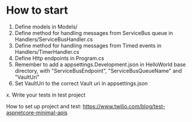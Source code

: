 # How to start

1. Define models in Models/
2. Define method for handling messages from ServiceBus queue in Handlers/ServiceBusHandler.cs
3. Define method for handling messages from Timed events in Handlers/TimerHandler.cs
4. Define Http endpoints in Program.cs
5. Remember to add a appsettings.Development.json in HelloWorld base directory, with "ServiceBusEndpoint", "ServiceBusQueueName" and "VaultUri"
6. Set VaultUri to the correct Vault uri in appsettings.json

x. Write your tests in test project

How to set up project and test: https://www.twilio.com/blog/test-aspnetcore-minimal-apis